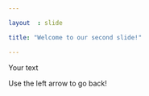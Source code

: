 ```yaml
---

layout  : slide

title: "Welcome to our second slide!"

---
```


Your text

Use the left arrow to go back!
